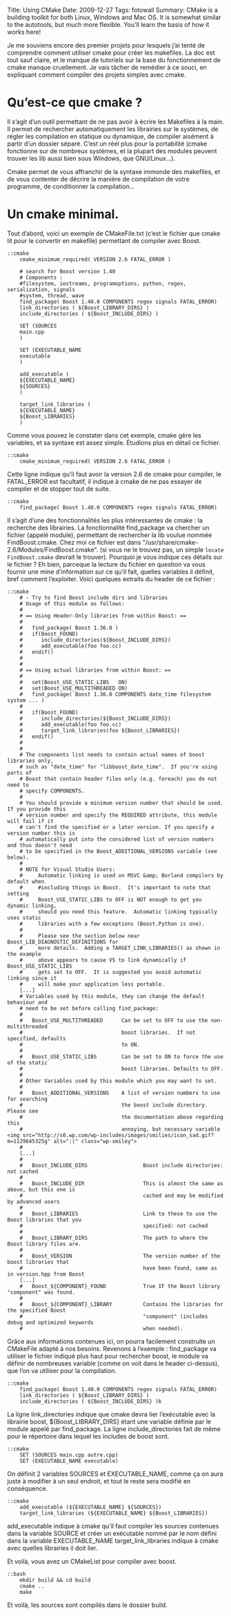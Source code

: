 Title: Using CMake
Date: 2009-12-27 
Tags: fotowall
Summary: CMake is a building toolkit for both Linux, Windows and Mac OS. It is somewhat similar to the autotools, but much more flexible. You'll learn the basis of how it works here!

Je me souviens encore des premier projets pour lesquels j’ai tenté de comprendre comment utiliser cmake pour créer les makefiles.  La doc est tout sauf claire, et le manque de tutoriels sur la base du fonctionnement de cmake manque cruellement. Je vais tâcher de remédier à ce souci, en expliquant comment compiler des projets simples avec cmake.

# Qu’est-ce que cmake ?

Il s’agit d’un outil permettant de ne pas avoir à écrire les Makefiles à la main. Il permet de rechercher automatiquement les librairies sur le systèmes, de régler les compilation en statique ou dynamique, de compiler aisément à partir d’un dossier séparé. C’est un réel plus pour la portabilité (cmake fonctionne sur de nombreux systèmes, et la plupart des modules peuvent trouver les lib aussi bien sous Windows, que GNU/Linux…).

Cmake permet de vous affranchir de la syntaxe immonde des makefiles, et de vous contenter de décrire la manière de compilation de votre programme, de conditionner la compilation…


# Un cmake minimal.

Tout d’abord, voici un exemple de CMakeFile.txt (c’est le fichier que cmake lit pour le convertir en makefile) permettant de compiler avec Boost.

    ::cmake
        cmake_minimum_required( VERSION 2.6 FATAL_ERROR )
 
        # search for Boost version 1.40
        # Components :
        #filesystem, iostreams, programoptions, python, regex, serialization, signals
        #system, thread, wave
        find_package( Boost 1.40.0 COMPONENTS regex signals FATAL_ERROR)
        link_directories ( ${Boost_LIBRARY_DIRS} )
        include_directories ( ${Boost_INCLUDE_DIRS} )
         
        SET (SOURCES
        main.cpp
        )
         
        SET (EXECUTABLE_NAME
        executable
        )
         
        add_executable (
        ${EXECUTABLE_NAME}
        ${SOURCES}
        )
         
        target_link_libraries (
        ${EXECUTABLE_NAME}
        ${Boost_LIBRARIES}
        )

Comme vous pouvez le constater dans cet exemple, cmake gère les variables, et sa syntaxe est assez simple. Étudions plus en détail ce fichier.

    ::cmake
        cmake_minimum_required( VERSION 2.6 FATAL_ERROR )

Cette ligne indique qu’il faut avoir la version 2.6 de cmake pour compiler, le FATAL_ERROR est facultatif, il indique à cmake de ne pas essayer de compiler et de stopper tout de suite.

    ::cmake
        find_package( Boost 1.40.0 COMPONENTS regex signals FATAL_ERROR)

Il s’agit d’une des fonctionnalités les plus intéressantes de cmake : la recherche des librairies. La fonctionnalité find_package va chercher un fichier (appelé module), permettant de rechercher la lib voulue nommée FindBoost.cmake. Chez moi ce fichier est dans "/usr/share/cmake-2.6/Modules/FindBoost.cmake".
(si vous ne le trouvez pas, un simple `locate FindBoost.cmake` devrait le trouver).
Pourquoi je vous indique ces détails sur le fichier ? Eh bien, parceque la lecture du fichier en question va vous fournir une mine d’information sur ce qu’il fait, quelles variables il définit, bref comment l’exploiter.
Voici quelques extraits du header de ce fichier :

    ::cmake
        # - Try to find Boost include dirs and libraries
        # Usage of this module as follows:
        #
        # == Using Header-Only libraries from within Boost: ==
        #
        #   find_package( Boost 1.36.0 )
        #   if(Boost_FOUND)
        #      include_directories(${Boost_INCLUDE_DIRS})
        #      add_executable(foo foo.cc)
        #   endif()
        #
        #
        # == Using actual libraries from within Boost: ==
        #
        #   set(Boost_USE_STATIC_LIBS   ON)
        #   set(Boost_USE_MULTITHREADED ON)
        #   find_package( Boost 1.36.0 COMPONENTS date_time filesystem system ... )
        #
        #   if(Boost_FOUND)
        #      include_directories(${Boost_INCLUDE_DIRS})
        #      add_executable(foo foo.cc)
        #      target_link_libraries(foo ${Boost_LIBRARIES})
        #   endif()
        #
        #
        # The components list needs to contain actual names of boost libraries only,
        # such as "date_time" for "libboost_date_time".  If you're using parts of
        # Boost that contain header files only (e.g. foreach) you do not need to
        # specify COMPONENTS.
        #
        # You should provide a minimum version number that should be used. If you provide this
        # version number and specify the REQUIRED attribute, this module will fail if it
        # can't find the specified or a later version. If you specify a version number this is
        # automatically put into the considered list of version numbers and thus doesn't need
        # to be specified in the Boost_ADDITIONAL_VERSIONS variable (see below).
        #
        # NOTE for Visual Studio Users:
        #     Automatic linking is used on MSVC &amp; Borland compilers by default when
        #     #including things in Boost.  It's important to note that setting
        #     Boost_USE_STATIC_LIBS to OFF is NOT enough to get you dynamic linking,
        #     should you need this feature.  Automatic linking typically uses static
        #     libraries with a few exceptions (Boost.Python is one).
        #
        #     Please see the section below near Boost_LIB_DIAGNOSTIC_DEFINITIONS for
        #     more details.  Adding a TARGET_LINK_LIBRARIES() as shown in the example
        #     above appears to cause VS to link dynamically if Boost_USE_STATIC_LIBS
        #     gets set to OFF.  It is suggested you avoid automatic linking since it
        #     will make your application less portable.
        [...]
        # Variables used by this module, they can change the default behaviour and
        # need to be set before calling find_package:
        #
        #   Boost_USE_MULTITHREADED      Can be set to OFF to use the non-multithreaded
        #                                boost libraries.  If not specified, defaults
        #                                to ON.
        #
        #   Boost_USE_STATIC_LIBS        Can be set to ON to force the use of the static
        #                                boost libraries. Defaults to OFF.
        #
        # Other Variables used by this module which you may want to set.
        #
        #   Boost_ADDITIONAL_VERSIONS    A list of version numbers to use for searching
        #                                the boost include directory.  Please see
        #                                the documentation above regarding this
        #                                annoying, but necessary variable <img src="http://s0.wp.com/wp-includes/images/smilies/icon_sad.gif?m=1129645325g" alt=":(" class="wp-smiley"> 
        #
        [...]
        #
        #   Boost_INCLUDE_DIRS                  Boost include directories: not cached
        #
        #   Boost_INCLUDE_DIR                   This is almost the same as above, but this one is
        #                                       cached and may be modified by advanced users
        #
        #   Boost_LIBRARIES                     Link to these to use the Boost libraries that you
        #                                       specified: not cached
        #
        #   Boost_LIBRARY_DIRS                  The path to where the Boost library files are.
        #
        #   Boost_VERSION                       The version number of the boost libraries that
        #                                       have been found, same as in version.hpp from Boost
        [...]
        #   Boost_${COMPONENT}_FOUND            True IF the Boost library "component" was found.
        #
        #   Boost_${COMPONENT}_LIBRARY          Contains the libraries for the specified Boost
        #                                       "component" (includes debug and optimized keywords
        #                                       when needed).

Grâce aux informations contenues ici, on pourra facilement construite un CMakeFile adapté à nos besoins.
Revenons à l’exemple :
find_package va utiliser le fichier indiqué plus haut pour rechercher boost, le module va définir de nombreuses variable (comme on voit dans le header ci-dessus), que l’on va utiliser pour la compilation.

    ::cmake 
        find_package( Boost 1.40.0 COMPONENTS regex signals FATAL_ERROR)
        link_directories ( ${Boost_LIBRARY_DIRS} )
        include_directories ( ${Boost_INCLUDE_DIRS} )k

La ligne link_directories indique que cmake devra lier l’exécutable avec la librairie boost, ${Boost_LIBRARY_DIRS} étant une variable définie par le module appelé par find_package.
La ligne include_directories fait de même pour le répertoire dans lequel les includes de boost sont.

    ::cmake 
        SET (SOURCES main.cpp autre.cpp)
        SET (EXECUTABLE_NAME executable)

On définit 2 variables SOURCES et EXECUTABLE_NAME, comme ça on aura juste à modifier à un seul endroit, et tout le reste sera modifié en conséquence.

    ::cmake
        add_executable (${EXECUTABLE_NAME} ${SOURCES})
        target_link_libraries (${EXECUTABLE_NAME} ${Boost_LIBRARIES})


add_executable indique à cmake qu’il faut compiler les sources contenues dans la variable SOURCE et créer un exécutable nommé par le nom défini dans la variable EXECUTABLE_NAME
target_link_libraries indique à cmake avec quelles librairies il doit lier.

Et voilà, vous avez un CMakeList pour compiler avec boost.

    ::bash
        mkdir build && cd build
        cmake ..
        make

Et voilà, les sources sont compilés dans le dossier build.


